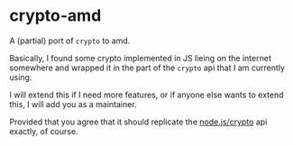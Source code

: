# crypto-amd

A (partial) port of `crypto` to amd.

Basically, I found some crypto implemented in JS lieing on the internet somewhere
and wrapped it in the part of the `crypto` api that I am currently using.


I will extend this if I need more features, or if anyone else wants to extend this,
I will add you as a maintainer.

Provided that you agree that it should replicate the [node.js/crypto](http://nodejs.org/api/crypto.html) api exactly, of course.

